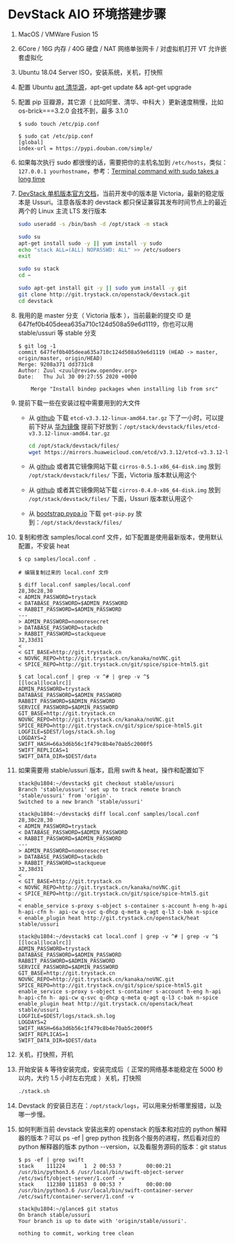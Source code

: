 # DevStack AIO 环境搭建步骤

1. MacOS / VMWare Fusion 15
1. 6Core / 16G 内存 / 40G 硬盘 / NAT 网络单张网卡 / 对虚拟机打开 VT 允许嵌套虚拟化
1. Ubuntu 18.04 Server ISO，安装系统，关机，打快照
1. 配置 Ubuntu [apt 清华源](https://mirrors.tuna.tsinghua.edu.cn/help/ubuntu/)，apt-get update && apt-get upgrade
1. 配置 pip 豆瓣源，其它源（ 比如阿里、清华、中科大 ）更新速度稍慢，比如 os-brick===3.2.0 会找不到，最多 3.1.0

    ```console
    $ sudo touch /etc/pip.conf
    
    $ sudo cat /etc/pip.conf
    [global]
    index-url = https://pypi.douban.com/simple/
    ```

1. 如果每次执行 sudo 都很慢的话，需要把你的主机名加到 `/etc/hosts`，类似：`127.0.0.1 yourhostname`，参考：[Terminal command with sudo takes a long time](https://askubuntu.com/questions/322514/terminal-command-with-sudo-takes-a-long-time)
1. [DevStack 单机版本官方文档](https://docs.openstack.org/devstack/latest/guides/single-machine.html)，当前开发中的版本是 Victoria，最新的稳定版本是 Ussuri。注意各版本的 devstack 都只保证兼容其发布时间节点上的最近两个的 Linux 主流 LTS 发行版本

    ```bash
    sudo useradd -s /bin/bash -d /opt/stack -m stack
    
    sudo su
    apt-get install sudo -y || yum install -y sudo
    echo "stack ALL=(ALL) NOPASSWD: ALL" >> /etc/sudoers
    exit
    
    sudo su stack
    cd ~
    
    sudo apt-get install git -y || sudo yum install -y git
    git clone http://git.trystack.cn/openstack/devstack.git
    cd devstack
    ```

1.  我用的是 master 分支（ Victoria 版本 ），当前最新的提交 ID 是 647fef0b405deea635a710c124d508a59e6d1119，你也可以用 stable/ussuri 等 stable 分支

    ```console
    $ git log -1
    commit 647fef0b405deea635a710c124d508a59e6d1119 (HEAD -> master, origin/master, origin/HEAD)
    Merge: 9208a371 dd3731c8
    Author: Zuul <zuul@review.opendev.org>
    Date:   Thu Jul 30 09:27:55 2020 +0000
    
        Merge "Install bindep packages when installing lib from src"
    ```

1. 提前下载一些在安装过程中需要用到的大文件
    - 从 [github](https://github.com/etcd-io/etcd/releases/download/v3.3.12/etcd-v3.3.12-linux-amd64.tar.gz) 下载 `etcd-v3.3.12-linux-amd64.tar.gz` 下了一小时，可以提前下好从 [华为镜像](https://mirrors.huaweicloud.com/etcd/v3.3.12/etcd-v3.3.12-linux-amd64.tar.gz) 提前下好放到：`/opt/stack/devstack/files/etcd-v3.3.12-linux-amd64.tar.gz`

        ```bash
        cd /opt/stack/devstack/files/
        wget https://mirrors.huaweicloud.com/etcd/v3.3.12/etcd-v3.3.12-linux-amd64.tar.gz
        ```

    - 从 [github](https://github.com/cirros-dev/cirros/releases/download/0.5.1/cirros-0.5.1-x86_64-disk.img) 或者其它镜像网站下载 `cirros-0.5.1-x86_64-disk.img` 放到 `/opt/stack/devstack/files/` 下面，Victoria 版本默认用这个
    - 从 [github](https://github.com/cirros-dev/cirros/releases/download/0.4.0/cirros-0.4.0-x86_64-disk.img) 或者其它镜像网站下载 `cirros-0.4.0-x86_64-disk.img` 放到 `/opt/stack/devstack/files/` 下面，Ussuri 版本默认用这个
    - 从 [bootstrap.pypa.io](https://bootstrap.pypa.io/get-pip.py) 下载 `get-pip.py` 放到：`/opt/stack/devstack/files/`
1. 复制和修改 samples/local.conf 文件，如下配置是使用最新版本，使用默认配置，不安装 heat
  
    ```console
    $ cp samples/local.conf .
    
    # 编辑复制过来的 local.conf 文件
    
    $ diff local.conf samples/local.conf 
    28,30c28,30
    < ADMIN_PASSWORD=trystack
    < DATABASE_PASSWORD=$ADMIN_PASSWORD
    < RABBIT_PASSWORD=$ADMIN_PASSWORD
    ---
    > ADMIN_PASSWORD=nomoresecret
    > DATABASE_PASSWORD=stackdb
    > RABBIT_PASSWORD=stackqueue
    32,33d31
    < 
    < GIT_BASE=http://git.trystack.cn
    < NOVNC_REPO=http://git.trystack.cn/kanaka/noVNC.git
    < SPICE_REPO=http://git.trystack.cn/git/spice/spice-html5.git

    $ cat local.conf | grep -v ^# | grep -v ^$
    [[local|localrc]]
    ADMIN_PASSWORD=trystack
    DATABASE_PASSWORD=$ADMIN_PASSWORD
    RABBIT_PASSWORD=$ADMIN_PASSWORD
    SERVICE_PASSWORD=$ADMIN_PASSWORD
    GIT_BASE=http://git.trystack.cn
    NOVNC_REPO=http://git.trystack.cn/kanaka/noVNC.git
    SPICE_REPO=http://git.trystack.cn/git/spice/spice-html5.git
    LOGFILE=$DEST/logs/stack.sh.log
    LOGDAYS=2
    SWIFT_HASH=66a3d6b56c1f479c8b4e70ab5c2000f5
    SWIFT_REPLICAS=1
    SWIFT_DATA_DIR=$DEST/data
    ```

1. 如果需要用 stable/ussuri 版本，启用 swift & heat，操作和配置如下

    ```console
    stack@u1804:~/devstack$ git checkout stable/ussuri
    Branch 'stable/ussuri' set up to track remote branch 'stable/ussuri' from 'origin'.
    Switched to a new branch 'stable/ussuri'

    stack@u1804:~/devstack$ diff local.conf samples/local.conf 
    28,30c28,30
    < ADMIN_PASSWORD=trystack
    < DATABASE_PASSWORD=$ADMIN_PASSWORD
    < RABBIT_PASSWORD=$ADMIN_PASSWORD
    ---
    > ADMIN_PASSWORD=nomoresecret
    > DATABASE_PASSWORD=stackdb
    > RABBIT_PASSWORD=stackqueue
    32,38d31
    < 
    < GIT_BASE=http://git.trystack.cn
    < NOVNC_REPO=http://git.trystack.cn/kanaka/noVNC.git
    < SPICE_REPO=http://git.trystack.cn/git/spice/spice-html5.git
    < 
    < enable_service s-proxy s-object s-container s-account h-eng h-api h-api-cfn h- api-cw q-svc q-dhcp q-meta q-agt q-l3 c-bak n-spice
    < enable_plugin heat http://git.trystack.cn/openstack/heat stable/ussuri

    stack@u1804:~/devstack$ cat local.conf | grep -v ^# | grep -v ^$
    [[local|localrc]]
    ADMIN_PASSWORD=trystack
    DATABASE_PASSWORD=$ADMIN_PASSWORD
    RABBIT_PASSWORD=$ADMIN_PASSWORD
    SERVICE_PASSWORD=$ADMIN_PASSWORD
    GIT_BASE=http://git.trystack.cn
    NOVNC_REPO=http://git.trystack.cn/kanaka/noVNC.git
    SPICE_REPO=http://git.trystack.cn/git/spice/spice-html5.git
    enable_service s-proxy s-object s-container s-account h-eng h-api h-api-cfn h- api-cw q-svc q-dhcp q-meta q-agt q-l3 c-bak n-spice
    enable_plugin heat http://git.trystack.cn/openstack/heat stable/ussuri
    LOGFILE=$DEST/logs/stack.sh.log
    LOGDAYS=2
    SWIFT_HASH=66a3d6b56c1f479c8b4e70ab5c2000f5
    SWIFT_REPLICAS=1
    SWIFT_DATA_DIR=$DEST/data
    ```

1. 关机，打快照，开机
1. 开始安装 & 等待安装完成，安装完成后（ 正常的网络基本能稳定在 5000 秒以内，大约 1.5 小时左右完成 ）关机，打快照

    ```bash
    ./stack.sh
    ```

1. Devstack 的安装日志在：`/opt/stack/logs`，可以用来分析哪里报错，以及哪一步慢。
1. 如何判断当前 devstack 安装出来的 openstack 的版本和对应的 python 解释器的版本？可以 ps -ef | grep python 找到各个服务的进程，然后看对应的 python 解释器的版本 python --version，以及看服务源码的版本：git status

    ```console
    $ ps -ef | grep swift
    stack    111224      1  2 00:53 ?        00:00:21 /usr/bin/python3.6 /usr/local/bin/swift-object-server /etc/swift/object-server/1.conf -v
    stack    112380 111853  0 00:53 ?        00:00:00 /usr/bin/python3.6 /usr/local/bin/swift-container-server /etc/swift/container-server/1.conf -v

    stack@u1804:~/glance$ git status
    On branch stable/ussuri
    Your branch is up to date with 'origin/stable/ussuri'.

    nothing to commit, working tree clean
    ```
